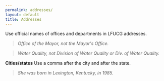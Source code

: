 ```yaml
---
permalink: addresses/
layout: default
title: Addresses
---
```


Use official names of offices and departments in LFUCG addresses.

> _Office of the Mayor, not the Mayor's Office._

> _Water Quality, not Division of Water Quality or Div. of Water Quality._


**Cities/states** 
Use a comma after the city and after the state.

> *She was born in Lexington, Kentucky, in 1985.*
